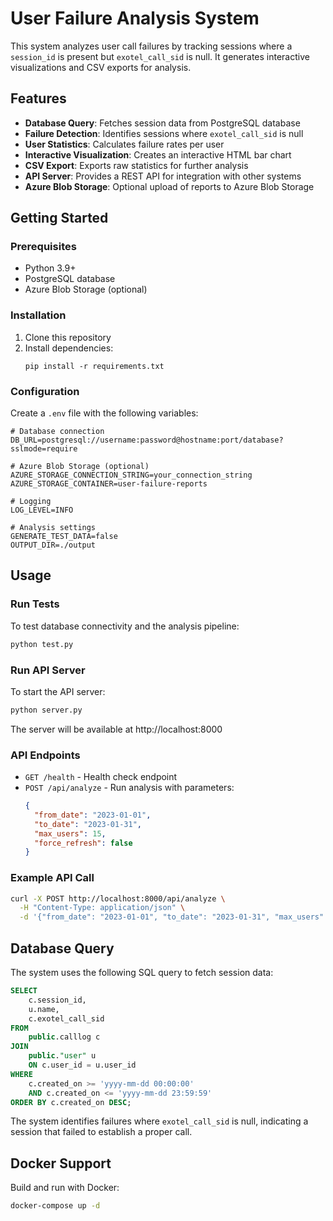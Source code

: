 # User Failure Analysis System

This system analyzes user call failures by tracking sessions where a `session_id` is present but `exotel_call_sid` is null. It generates interactive visualizations and CSV exports for analysis.

## Features

- **Database Query**: Fetches session data from PostgreSQL database
- **Failure Detection**: Identifies sessions where `exotel_call_sid` is null
- **User Statistics**: Calculates failure rates per user
- **Interactive Visualization**: Creates an interactive HTML bar chart
- **CSV Export**: Exports raw statistics for further analysis
- **API Server**: Provides a REST API for integration with other systems
- **Azure Blob Storage**: Optional upload of reports to Azure Blob Storage

## Getting Started

### Prerequisites

- Python 3.9+
- PostgreSQL database
- Azure Blob Storage (optional)

### Installation

1. Clone this repository
2. Install dependencies:
   ```
   pip install -r requirements.txt
   ```

### Configuration

Create a `.env` file with the following variables:

```
# Database connection
DB_URL=postgresql://username:password@hostname:port/database?sslmode=require

# Azure Blob Storage (optional)
AZURE_STORAGE_CONNECTION_STRING=your_connection_string
AZURE_STORAGE_CONTAINER=user-failure-reports

# Logging
LOG_LEVEL=INFO

# Analysis settings
GENERATE_TEST_DATA=false
OUTPUT_DIR=./output
```

## Usage

### Run Tests

To test database connectivity and the analysis pipeline:

```bash
python test.py
```

### Run API Server

To start the API server:

```bash
python server.py
```

The server will be available at http://localhost:8000

### API Endpoints

- `GET /health` - Health check endpoint
- `POST /api/analyze` - Run analysis with parameters:
  ```json
  {
    "from_date": "2023-01-01",
    "to_date": "2023-01-31",
    "max_users": 15,
    "force_refresh": false
  }
  ```

### Example API Call

```bash
curl -X POST http://localhost:8000/api/analyze \
  -H "Content-Type: application/json" \
  -d '{"from_date": "2023-01-01", "to_date": "2023-01-31", "max_users": 15, "force_refresh": true}'
```

## Database Query

The system uses the following SQL query to fetch session data:

```sql
SELECT
    c.session_id,
    u.name,
    c.exotel_call_sid
FROM
    public.calllog c
JOIN
    public."user" u
    ON c.user_id = u.user_id
WHERE
    c.created_on >= 'yyyy-mm-dd 00:00:00'
    AND c.created_on <= 'yyyy-mm-dd 23:59:59'
ORDER BY c.created_on DESC;
```

The system identifies failures where `exotel_call_sid` is null, indicating a session that failed to establish a proper call.

## Docker Support

Build and run with Docker:

```bash
docker-compose up -d
``` 
